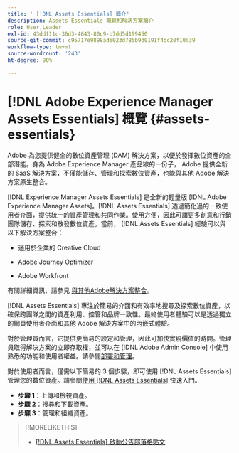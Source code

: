 ```yaml
---
title: ' [!DNL Assets Essentials] 簡介'
description: Assets Essentials 概覽和解決方案簡介
role: User,Leader
exl-id: 43ddf11c-36d3-4643-80c9-b7dd5d199450
source-git-commit: c95717e9898ade023d785b9d0191f4bc20f10a39
workflow-type: tm+mt
source-wordcount: '243'
ht-degree: 90%

---
```


# [!DNL Adobe Experience Manager Assets Essentials] 概覽 {#assets-essentials}

<!-- TBD: Update this banner to remove Beta label. 
![Banner image for beta docs](assets/do-not-localize/banner-image-beta-docs.png)
-->

Adobe 為您提供健全的數位資產管理 (DAM) 解決方案，以便於發揮數位資產的全部潛能。身為 Adobe Experience Manager 產品線的一份子， Adobe 提供全新的 SaaS 解決方案，不僅能儲存、管理和探索數位資產，也能與其他 Adobe 解決方案原生整合。

[!DNL Experience Manager Assets Essentials] 是全新的輕量版 [!DNL Adobe Experience Manager Assets]。[!DNL Assets Essentials] 透過簡化過的一致使用者介面，提供統一的資產管理和共同作業。使用方便，因此可讓更多創意和行銷團隊儲存、探索和散發數位資產。當前， [!DNL Assets Essentials] 經驗可以與以下解決方案整合：

* 適用於企業的 Creative Cloud

* Adobe Journey Optimizer

* Adobe Workfront

有關詳細資訊，請參見 [與其他Adobe解決方案整合](integration.md)。

[!DNL Assets Essentials] 專注於簡易的介面和有效率地搜尋及探索數位資產，以確保跨團隊之間的資產利用、控管和品牌一致性。最終使用者體驗可以是透過獨立的網頁使用者介面和其他 Adobe 解決方案中的內嵌式體驗。

對於管理員而言，它提供更簡易的設定和管理，因此可加快實現價值的時間。管理員取得解決方案的立即存取權，並可以在 [!DNL Adobe Admin Console] 中使用熟悉的功能和使用者權益。請參閱[部署和管理](/help/deploy-administer.md)。

對於使用者而言，僅需以下簡易的 3 個步驟，即可使用 [!DNL Assets Essentials] 管理您的數位資產。請參閱[使用 [!DNL Assets Essentials]](/help/get-started.md) 快速入門。

* **步驟 1**：上傳和檢視資產。
* **步驟 2**：搜尋和下載資產。
* **步驟 3**：管理和組織資產。

>[!MORELIKETHIS]
>
>* [[!DNL Assets Essentials] 啟動公告部落格貼文](https://blog.adobe.com/en/publish/2021/04/27/introducing-adobe-experience-manager-assets-essentials-to-simplify-collaboration-across-teams.html)

